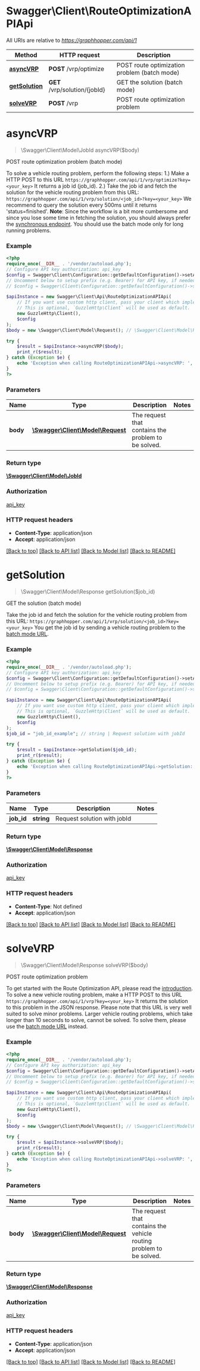 # Swagger\Client\RouteOptimizationAPIApi

All URIs are relative to *https://graphhopper.com/api/1*

Method | HTTP request | Description
------------- | ------------- | -------------
[**asyncVRP**](RouteOptimizationAPIApi.md#asyncvrp) | **POST** /vrp/optimize | POST route optimization problem (batch mode)
[**getSolution**](RouteOptimizationAPIApi.md#getsolution) | **GET** /vrp/solution/{jobId} | GET the solution (batch mode)
[**solveVRP**](RouteOptimizationAPIApi.md#solvevrp) | **POST** /vrp | POST route optimization problem

# **asyncVRP**
> \Swagger\Client\Model\JobId asyncVRP($body)

POST route optimization problem (batch mode)

To solve a vehicle routing problem, perform the following steps:  1.) Make a HTTP POST to this URL  ``` https://graphhopper.com/api/1/vrp/optimize?key=<your_key> ```  It returns a job id (job_id).  2.) Take the job id and fetch the solution for the vehicle routing problem from this URL:  ``` https://graphhopper.com/api/1/vrp/solution/<job_id>?key=<your_key> ```  We recommend to query the solution every 500ms until it returns 'status=finished'.  **Note**: Since the workflow is a bit more cumbersome and since you lose some time in fetching the solution, you should always prefer the [synchronous endpoint](#operation/solveVRP). You should use the batch mode only for long running problems.

### Example
```php
<?php
require_once(__DIR__ . '/vendor/autoload.php');
// Configure API key authorization: api_key
$config = Swagger\Client\Configuration::getDefaultConfiguration()->setApiKey('key', 'YOUR_API_KEY');
// Uncomment below to setup prefix (e.g. Bearer) for API key, if needed
// $config = Swagger\Client\Configuration::getDefaultConfiguration()->setApiKeyPrefix('key', 'Bearer');

$apiInstance = new Swagger\Client\Api\RouteOptimizationAPIApi(
    // If you want use custom http client, pass your client which implements `GuzzleHttp\ClientInterface`.
    // This is optional, `GuzzleHttp\Client` will be used as default.
    new GuzzleHttp\Client(),
    $config
);
$body = new \Swagger\Client\Model\Request(); // \Swagger\Client\Model\Request | The request that contains the problem to be solved.

try {
    $result = $apiInstance->asyncVRP($body);
    print_r($result);
} catch (Exception $e) {
    echo 'Exception when calling RouteOptimizationAPIApi->asyncVRP: ', $e->getMessage(), PHP_EOL;
}
?>
```

### Parameters

Name | Type | Description  | Notes
------------- | ------------- | ------------- | -------------
 **body** | [**\Swagger\Client\Model\Request**](../Model/Request.md)| The request that contains the problem to be solved. |

### Return type

[**\Swagger\Client\Model\JobId**](../Model/JobId.md)

### Authorization

[api_key](../../README.md#api_key)

### HTTP request headers

 - **Content-Type**: application/json
 - **Accept**: application/json

[[Back to top]](#) [[Back to API list]](../../README.md#documentation-for-api-endpoints) [[Back to Model list]](../../README.md#documentation-for-models) [[Back to README]](../../README.md)

# **getSolution**
> \Swagger\Client\Model\Response getSolution($job_id)

GET the solution (batch mode)

Take the job id and fetch the solution for the vehicle routing problem from this URL:  ``` https://graphhopper.com/api/1/vrp/solution/<job_id>?key=<your_key> ```  You get the job id by sending a vehicle routing problem to the [batch mode URL](#operation/asyncVRP).

### Example
```php
<?php
require_once(__DIR__ . '/vendor/autoload.php');
// Configure API key authorization: api_key
$config = Swagger\Client\Configuration::getDefaultConfiguration()->setApiKey('key', 'YOUR_API_KEY');
// Uncomment below to setup prefix (e.g. Bearer) for API key, if needed
// $config = Swagger\Client\Configuration::getDefaultConfiguration()->setApiKeyPrefix('key', 'Bearer');

$apiInstance = new Swagger\Client\Api\RouteOptimizationAPIApi(
    // If you want use custom http client, pass your client which implements `GuzzleHttp\ClientInterface`.
    // This is optional, `GuzzleHttp\Client` will be used as default.
    new GuzzleHttp\Client(),
    $config
);
$job_id = "job_id_example"; // string | Request solution with jobId

try {
    $result = $apiInstance->getSolution($job_id);
    print_r($result);
} catch (Exception $e) {
    echo 'Exception when calling RouteOptimizationAPIApi->getSolution: ', $e->getMessage(), PHP_EOL;
}
?>
```

### Parameters

Name | Type | Description  | Notes
------------- | ------------- | ------------- | -------------
 **job_id** | **string**| Request solution with jobId |

### Return type

[**\Swagger\Client\Model\Response**](../Model/Response.md)

### Authorization

[api_key](../../README.md#api_key)

### HTTP request headers

 - **Content-Type**: Not defined
 - **Accept**: application/json

[[Back to top]](#) [[Back to API list]](../../README.md#documentation-for-api-endpoints) [[Back to Model list]](../../README.md#documentation-for-models) [[Back to README]](../../README.md)

# **solveVRP**
> \Swagger\Client\Model\Response solveVRP($body)

POST route optimization problem

To get started with the Route Optimization API, please read the [introduction](#tag/Route-Optimization-API).  To solve a new vehicle routing problem, make a HTTP POST to this URL  ``` https://graphhopper.com/api/1/vrp?key=<your_key> ```  It returns the solution to this problem in the JSON response.  Please note that this URL is very well suited to solve minor problems. Larger vehicle routing problems, which take longer than 10 seconds to solve, cannot be solved. To solve them, please use the [batch mode URL](#operation/asyncVRP) instead.

### Example
```php
<?php
require_once(__DIR__ . '/vendor/autoload.php');
// Configure API key authorization: api_key
$config = Swagger\Client\Configuration::getDefaultConfiguration()->setApiKey('key', 'YOUR_API_KEY');
// Uncomment below to setup prefix (e.g. Bearer) for API key, if needed
// $config = Swagger\Client\Configuration::getDefaultConfiguration()->setApiKeyPrefix('key', 'Bearer');

$apiInstance = new Swagger\Client\Api\RouteOptimizationAPIApi(
    // If you want use custom http client, pass your client which implements `GuzzleHttp\ClientInterface`.
    // This is optional, `GuzzleHttp\Client` will be used as default.
    new GuzzleHttp\Client(),
    $config
);
$body = new \Swagger\Client\Model\Request(); // \Swagger\Client\Model\Request | The request that contains the vehicle routing problem to be solved.

try {
    $result = $apiInstance->solveVRP($body);
    print_r($result);
} catch (Exception $e) {
    echo 'Exception when calling RouteOptimizationAPIApi->solveVRP: ', $e->getMessage(), PHP_EOL;
}
?>
```

### Parameters

Name | Type | Description  | Notes
------------- | ------------- | ------------- | -------------
 **body** | [**\Swagger\Client\Model\Request**](../Model/Request.md)| The request that contains the vehicle routing problem to be solved. |

### Return type

[**\Swagger\Client\Model\Response**](../Model/Response.md)

### Authorization

[api_key](../../README.md#api_key)

### HTTP request headers

 - **Content-Type**: application/json
 - **Accept**: application/json

[[Back to top]](#) [[Back to API list]](../../README.md#documentation-for-api-endpoints) [[Back to Model list]](../../README.md#documentation-for-models) [[Back to README]](../../README.md)

